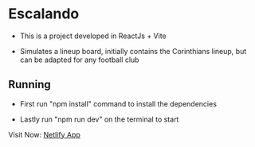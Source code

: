 # Escalando

- This is a project developed in ReactJs + Vite

- Simulates a lineup board, initially contains the Corinthians lineup, but can be adapted for any football club

## Running

- First run "npm install" command to install the dependencies

- Lastly run "npm run dev"  on the terminal to start


Visit Now: [Netlify App](https://escalandocorinthians.netlify.app/)
